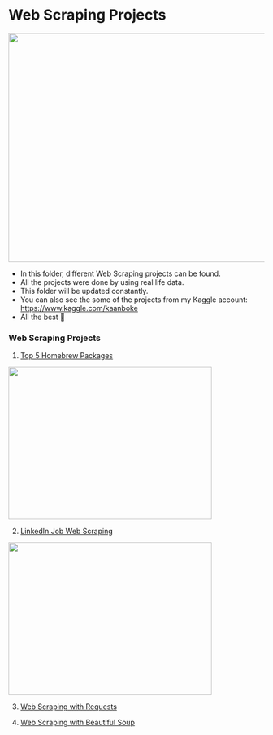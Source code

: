 # Web Scraping Projects

<img src="https://roboticsandautomationnews.com/wp-content/uploads/2020/04/web-scraping-2.png" width="550" height="450">

- In this folder, different Web Scraping projects can be found.
- All the projects were done by using real life data.
- This folder will be updated constantly.
- You can also see the some of the projects from my Kaggle account: https://www.kaggle.com/kaanboke
- All the best 🤘


### Web Scraping Projects

1. [Top 5 Homebrew Packages](https://github.com/kb1907/Web_Scraping_Projects/blob/main/Top5_Homebrew_Packages-main/main.py)

 <img src="https://brew.sh/assets/img/homebrew-social-card.png" width="400" height="300">
 
 
2. [LinkedIn Job Web Scraping](https://github.com/kb1907/Web_Scraping_Projects/blob/main/LinkedIn_Job_web_scraping/LinkedIn_Job_Web_Scrapping.ipynb)

<img src="https://www.techjuice.pk/wp-content/uploads/2021/02/linkedin-101-hero@2x.png" width="400" height="300">

3. [Web Scraping with Requests](https://github.com/kb1907/Web_Scraping_Projects/blob/main/Requests-HTML-Web-Scrapping-main/main.py)

4. [Web Scraping with Beautiful Soup](https://github.com/kb1907/Web_Scraping_Projects/blob/main/Web_Scrapping_with_Beautiful_Soup-main/main.py)

